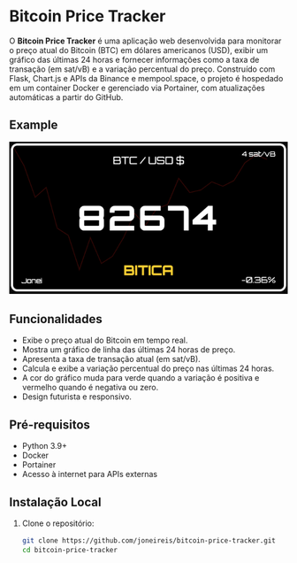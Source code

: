 # Bitcoin Price Tracker

O **Bitcoin Price Tracker** é uma aplicação web desenvolvida para monitorar o preço atual do Bitcoin (BTC) em dólares americanos (USD), exibir um gráfico das últimas 24 horas e fornecer informações como a taxa de transação (em sat/vB) e a variação percentual do preço. Construído com Flask, Chart.js e APIs da Binance e mempool.space, o projeto é hospedado em um container Docker e gerenciado via Portainer, com atualizações automáticas a partir do GitHub.

## Example
![foto](image.png)

## Funcionalidades
- Exibe o preço atual do Bitcoin em tempo real.
- Mostra um gráfico de linha das últimas 24 horas de preço.
- Apresenta a taxa de transação atual (em sat/vB).
- Calcula e exibe a variação percentual do preço nas últimas 24 horas.
- A cor do gráfico muda para verde quando a variação é positiva e vermelho quando é negativa ou zero.
- Design futurista e responsivo.

## Pré-requisitos
- Python 3.9+
- Docker
- Portainer
- Acesso à internet para APIs externas

## Instalação Local
1. Clone o repositório:
   ```bash
   git clone https://github.com/joneireis/bitcoin-price-tracker.git
   cd bitcoin-price-tracker

   